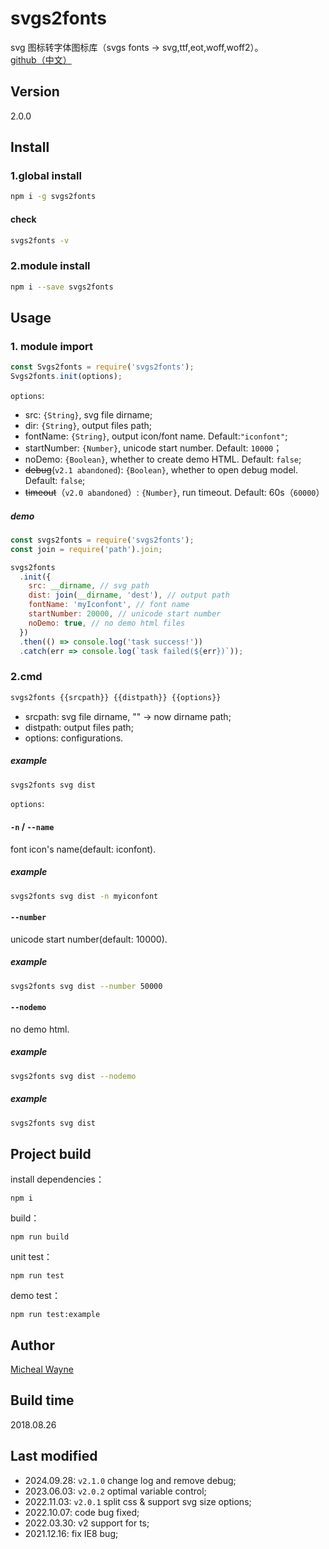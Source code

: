 # svgs2fonts

svg 图标转字体图标库（svgs fonts -> svg,ttf,eot,woff,woff2）。
[github（中文）](https://github.com/MichealWayne/svgs2fonts)

## Version

2.0.0

## Install

### 1.global install

```sh
npm i -g svgs2fonts
```

#### check

```sh
svgs2fonts -v
```

### 2.module install

```sh
npm i --save svgs2fonts
```

## Usage

### 1. module import

```js
const Svgs2fonts = require('svgs2fonts');
Svgs2fonts.init(options);
```

`options`:

- src: `{String}`, svg file dirname;
- dir: `{String}`, output files path;
- fontName: `{String}`, output icon/font name. Default:`"iconfont"`;
- startNumber: `{Number}`, unicode start number. Default: `10000`；
- noDemo: `{Boolean}`, whether to create demo HTML. Default: `false`;
- ~~debug~~(`v2.1 abandoned`): `{Boolean}`, whether to open debug model. Default: `false`;
- ~~timeout~~（`v2.0 abandoned`）: `{Number}`, run timeout. Default: 60s（`60000`）

##### demo

```js
const svgs2fonts = require('svgs2fonts');
const join = require('path').join;

svgs2fonts
  .init({
    src: __dirname, // svg path
    dist: join(__dirname, 'dest'), // output path
    fontName: 'myIconfont', // font name
    startNumber: 20000, // unicode start number
    noDemo: true, // no demo html files
  })
  .then(() => console.log('task success!'))
  .catch(err => console.log(`task failed(${err})`));
```

### 2.cmd

```sh
svgs2fonts {{srcpath}} {{distpath}} {{options}}
```

- srcpath: svg file dirname, "" -> now dirname path;
- distpath: output files path;
- options: configurations.

##### example

```sh
svgs2fonts svg dist
```

`options`:

#### `-n` / `--name`

font icon's name(default: iconfont).

##### example

```sh
svgs2fonts svg dist -n myiconfont
```

#### `--number`

unicode start number(default: 10000).

##### example

```sh
svgs2fonts svg dist --number 50000
```

#### `--nodemo`

no demo html.

##### example

```sh
svgs2fonts svg dist --nodemo
```

##### example

```sh
svgs2fonts svg dist
```

## Project build

install dependencies：

```
npm i
```

build：

```
npm run build
```

unit test：

```
npm run test
```

demo test：

```
npm run test:example
```

## Author

[Micheal Wayne](mailto:michealwayne@163.com)

## Build time

2018.08.26

## Last modified

- 2024.09.28: `v2.1.0` change log and remove debug;
- 2023.06.03: `v2.0.2` optimal variable control;
- 2022.11.03: `v2.0.1` split css & support svg size options;
- 2022.10.07: code bug fixed;
- 2022.03.30: v2 support for ts;
- 2021.12.16: fix IE8 bug;
